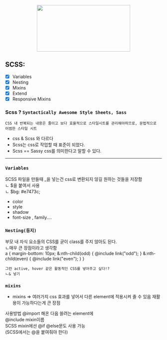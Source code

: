
<p align="center">
  <img src="https://heropy.blog/css/images/vendor_icons/sass.png" height="150" width="300">
</p>

## SCSS:

- [x] Variables
- [x] Nesting
- [x] Mixins
- [x] Extend
- [x] Responsive Mixins

### Scss ? `Syntactically Awesome Style Sheets, Sass`
  
    CSS 내 반복되는 내용은 줄이고 보다 효율적으로 스타일시트를 관리해야하므로, 문법적으로 어썸한 스타일 시트 
    
 - css & Scss 와 다르다
 - Scss는 css로 작업할 때 표준이 되었다.
 - Scss == Sassy css를 의미한다고 말할 수 있다.

<hr>

### `Variables`

SCSS 파일을 만들때 _을 넣는건 css로 변환되지 않길 원하는 것들을 저장함 <br>
ㄴ $을 붙여서 사용 <br>
ㄴ $bg: #e7473c;

- color
- style
- shadow
- font-size , family....  
  
### `Nesting(둥지)`

부모 내 자식 요소들의 CSS를 굳이 class를 주지 않아도 된다. <br>
ㄴ매우 큰 장점이라고 생각함<br>
      a {
        margin-bottom: 10px;
        &:nth-child(odd) {
          @include link("odd");
        }
        &:nth-child(even) {
          @include link("even");
        }
      }

    그런 active, hover 같은 활동적인 CSS를 넣어주고 싶다!?
    ㄴ& 넣기


### `mixins`

 - mixins => 여러가지 css 효과를 넣어서 다른 element에 적용시켜 줄 수 있음 재활용이 가능하다는게 큰 장점 

사용방법 
@import 해온 다음 쓸려는 element에  <br>
@include mixin이름 <br>
SCSS mixin에선 @if @else문도 사용 가능 <br>
(SCSS에서는 @을 붙여줘야 한다)


